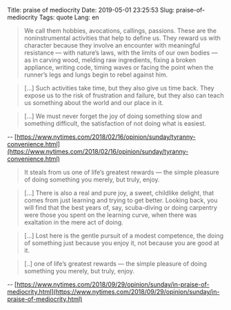 Title: praise of mediocrity
Date: 2019-05-01 23:25:53
Slug: praise-of-mediocrity
Tags: quote
Lang: en

> We call them hobbies, avocations, callings, passions. These are the noninstrumental activities that help to define us. They reward us with character because they involve an encounter with meaningful resistance — with nature’s laws, with the limits of our own bodies — as in carving wood, melding raw ingredients, fixing a broken appliance, writing code, timing waves or facing the point when the runner’s legs and lungs begin to rebel against him.

> [...] Such activities take time, but they also give us time back. They expose us to the risk of frustration and failure, but they also can teach us something about the world and our place in it.

> [...] We must never forget the joy of doing something slow and something difficult, the satisfaction of not doing what is easiest.

-- [https://www.nytimes.com/2018/02/16/opinion/sunday/tyranny-convenience.html](https://www.nytimes.com/2018/02/16/opinion/sunday/tyranny-convenience.html)

> It steals from us one of life’s greatest rewards — the simple pleasure of doing something you merely, but truly, enjoy.

> [...] There is also a real and pure joy, a sweet, childlike delight, that comes from just learning and trying to get better. Looking back, you will find that the best years of, say, scuba-diving or doing carpentry were those you spent on the learning curve, when there was exaltation in the mere act of doing.

> [...] Lost here is the gentle pursuit of a modest competence, the doing of something just because you enjoy it, not because you are good at it. 

> [..] one of life’s greatest rewards — the simple pleasure of doing something you merely, but truly, enjoy.

-- [https://www.nytimes.com/2018/09/29/opinion/sunday/in-praise-of-mediocrity.html](https://www.nytimes.com/2018/09/29/opinion/sunday/in-praise-of-mediocrity.html)